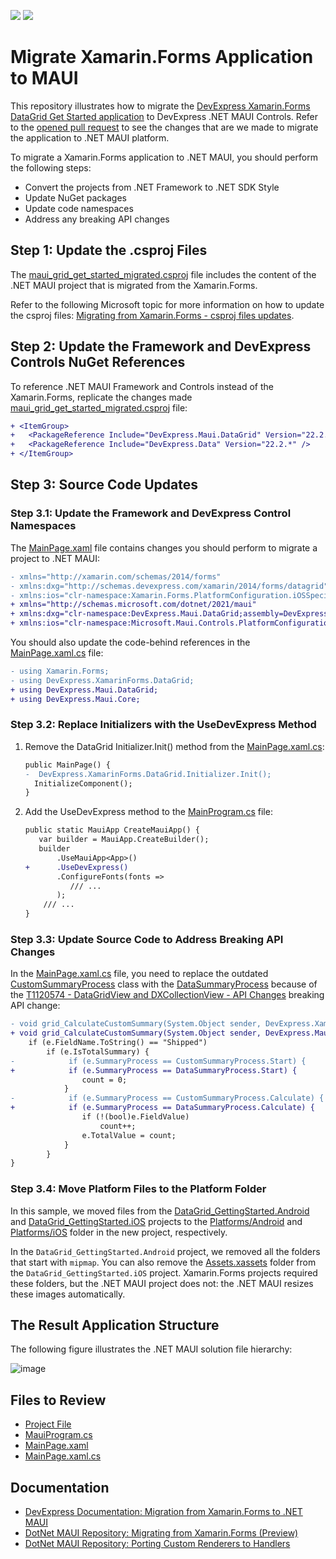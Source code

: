 <!-- default badges list -->
[![](https://img.shields.io/badge/Open_in_DevExpress_Support_Center-FF7200?style=flat-square&logo=DevExpress&logoColor=white)](https://supportcenter.devexpress.com/ticket/details/T1127033)
[![](https://img.shields.io/badge/📖_How_to_use_DevExpress_Examples-e9f6fc?style=flat-square)](https://docs.devexpress.com/GeneralInformation/403183)
<!-- default badges end -->
# Migrate Xamarin.Forms Application to MAUI

This repository illustrates how to migrate the [DevExpress Xamarin.Forms DataGrid Get Started application](https://github.com/DevExpress-Examples/xamarin-forms-data-grid-examples/tree/22.1.3%2B/CS/GettingStarted) to DevExpress .NET MAUI Controls. Refer to the [opened pull request](https://github.com/DevExpress-Examples/maui-migrate-grid-control-from-xamarin-forms/pull/1/) to see the changes that are we made to migrate the application to .NET MAUI platform.

To migrate a Xamarin.Forms application to .NET MAUI, you should perform the following steps:

* Convert the projects from .NET Framework to .NET SDK Style
* Update NuGet packages
* Update code namespaces
* Address any breaking API changes

## Step 1: Update the .csproj Files

The [maui_grid_get_started_migrated.csproj](https://github.com/DevExpress-Examples/maui-migrate-grid-control-from-xamarin-forms/pull/1/files#diff-0c0026324b1c4e828e8afa24df6ccf414fd9f1c2d2ed7c39f276e8973f510217) file includes the content of the .NET MAUI project that is migrated from the Xamarin.Forms.

Refer to the following Microsoft topic for more information on how to update the csproj files: [Migrating from Xamarin.Forms - csproj files updates](https://github.com/dotnet/maui/wiki/Migrating-from-Xamarin.Forms-(Preview)#step-1--csproj-files-updates).

## Step 2: Update the Framework and DevExpress Controls NuGet References

To reference .NET MAUI Framework and Controls instead of the Xamarin.Forms, replicate the changes made [maui_grid_get_started_migrated.csproj](https://github.com/DevExpress-Examples/maui-migrate-grid-control-from-xamarin-forms/pull/1/files#diff-0c0026324b1c4e828e8afa24df6ccf414fd9f1c2d2ed7c39f276e8973f510217R37) file:
```diff
+ <ItemGroup>
+   <PackageReference Include="DevExpress.Maui.DataGrid" Version="22.2.*" />
+   <PackageReference Include="DevExpress.Data" Version="22.2.*" />
+ </ItemGroup>
```

## Step 3: Source Code Updates

### Step 3.1: Update the Framework and DevExpress Control Namespaces

The [MainPage.xaml](
https://github.com/DevExpress-Examples/maui-migrate-grid-control-from-xamarin-forms/pull/1/files#diff-46feb52f587f3e1f6faaf4f23c928c93a67eccb05ddc2000db6303dc3f10ff62R2) file contains changes you should perform to migrate a project to .NET MAUI: 

  ```diff
  - xmlns="http://xamarin.com/schemas/2014/forms"
  - xmlns:dxg="http://schemas.devexpress.com/xamarin/2014/forms/datagrid"
  - xmlns:ios="clr-namespace:Xamarin.Forms.PlatformConfiguration.iOSSpecific;assembly=Xamarin.Forms.Core"
  + xmlns="http://schemas.microsoft.com/dotnet/2021/maui"
  + xmlns:dxg="clr-namespace:DevExpress.Maui.DataGrid;assembly=DevExpress.Maui.DataGrid"
  + xmlns:ios="clr-namespace:Microsoft.Maui.Controls.PlatformConfiguration.iOSSpecific;assembly=Microsoft.Maui.Controls"
  ```

You should also update the code-behind references in the [MainPage.xaml.cs](https://github.com/DevExpress-Examples/maui-migrate-grid-control-from-xamarin-forms/pull/1/files#diff-6eac6ac4461489f83db3a88bb5d9c2b916cddb8a933bd285d9704b555e5d4375R1) file:

  ```diff
  - using Xamarin.Forms;
  - using DevExpress.XamarinForms.DataGrid;
  + using DevExpress.Maui.DataGrid;
  + using DevExpress.Maui.Core;
  ```

### Step 3.2: Replace Initializers with the UseDevExpress Method

1. Remove the DataGrid Initializer.Init() method from the [MainPage.xaml.cs](https://github.com/DevExpress-Examples/maui-migrate-grid-control-from-xamarin-forms/pull/1/files#diff-6eac6ac4461489f83db3a88bb5d9c2b916cddb8a933bd285d9704b555e5d4375L9):
    ```diff
    public MainPage() {
    -  DevExpress.XamarinForms.DataGrid.Initializer.Init();
      InitializeComponent();
    }
    ```
1. Add the UseDevExpress method to the [MainProgram.cs](https://github.com/DevExpress-Examples/maui-migrate-grid-control-from-xamarin-forms/pull/1/files) file:
    ```diff
    public static MauiApp CreateMauiApp() {
       var builder = MauiApp.CreateBuilder();
       builder
           .UseMauiApp<App>()
    +      .UseDevExpress()
           .ConfigureFonts(fonts =>
              /// ...
           );
        /// ...
    }
    ```

### Step 3.3: Update Source Code to Address Breaking API Changes

In the [MainPage.xaml.cs](https://github.com/DevExpress-Examples/maui-migrate-grid-control-from-xamarin-forms/pull/1/files#diff-6eac6ac4461489f83db3a88bb5d9c2b916cddb8a933bd285d9704b555e5d4375L16) file, you need to replace the outdated [CustomSummaryProcess](https://docs.devexpress.com/MobileControls/DevExpress.XamarinForms.DataGrid.CustomSummaryProcess) class with the [DataSummaryProcess](http://docs.devexpress.com/MAUI/DevExpress.Maui.Core.DataSummaryProcess?v=22.2) because of the [T1120574 - DataGridView and DXCollectionView - API Changes](https://supportcenter.devexpress.com/ticket/details/t1120574/datagridview-and-dxcollectionview-api-changes) breaking API change:

```diff
- void grid_CalculateCustomSummary(System.Object sender, DevExpress.XamarinForms.DataGrid.CustomSummaryEventArgs e) {
+ void grid_CalculateCustomSummary(System.Object sender, DevExpress.Maui.DataGrid.CustomSummaryEventArgs e) {
    if (e.FieldName.ToString() == "Shipped")
        if (e.IsTotalSummary) {
-            if (e.SummaryProcess == CustomSummaryProcess.Start) {
+            if (e.SummaryProcess == DataSummaryProcess.Start) {
                count = 0;
            }
-            if (e.SummaryProcess == CustomSummaryProcess.Calculate) {
+            if (e.SummaryProcess == DataSummaryProcess.Calculate) {
                if (!(bool)e.FieldValue)
                    count++;
                e.TotalValue = count;
            }
        }
}
```

### Step 3.4: Move Platform Files to the Platform Folder

In this sample, we moved files from the [DataGrid_GettingStarted.Android](https://github.com/DevExpress-Examples/maui-migrate-grid-control-from-xamarin-forms/pull/1/files#diff-9c065e2f5966c1245f991ee784b6c3a8d676f7a4e4dc86ad6a768471f70d7c7e) and [DataGrid_GettingStarted.iOS](https://github.com/DevExpress-Examples/maui-migrate-grid-control-from-xamarin-forms/pull/1/files#diff-d615ba770b91dcd91eaade572f528297c0edb57fda54751acb7f787b4843e3d6) projects to the [Platforms/Android](https://github.com/DevExpress-Examples/maui-migrate-grid-control-from-xamarin-forms/pull/1/files#diff-fa67dbba651771c09d6053ac3d21e72d3127ac09ee6cf5a95dcb5b343ef72cd4) and [Platforms/iOS](https://github.com/DevExpress-Examples/maui-migrate-grid-control-from-xamarin-forms/pull/1/files#diff-8c2596fb4226998e047eddd92d1b8948ceb590bc4a632a54fec5dccebad5faf3) folder in the new project, respectively. 

In the `DataGrid_GettingStarted.Android` project, we removed all the folders that start with `mipmap`. You can also remove the [Assets.xassets](DataGrid_GettingStarted.iOS/Assets.xcassets/AppIcon.appiconset/Contents.json) folder from the `DataGrid_GettingStarted.iOS` project. Xamarin.Forms projects required these folders, but the .NET MAUI project does not: the .NET MAUI resizes these images automatically.


## The Result Application Structure 

The following figure illustrates the .NET MAUI solution file hierarchy:

![image](https://user-images.githubusercontent.com/12169834/201390308-12994bce-0047-425d-ac33-4543b019adac.png)


## Files to Review

- [Project File](https://github.com/DevExpress-Examples/maui-migrate-grid-control-from-xamarin-forms/pull/1/files#diff-0c0026324b1c4e828e8afa24df6ccf414fd9f1c2d2ed7c39f276e8973f510217)
- [MauiProgram.cs](https://github.com/DevExpress-Examples/maui-migrate-grid-control-from-xamarin-forms/pull/1/files#diff-49ce2dc72608f01978cc1298de6967e0cc1584c1dbe9cceb7c853415bfc5d419)
- [MainPage.xaml](https://github.com/DevExpress-Examples/maui-migrate-grid-control-from-xamarin-forms/pull/1/files#diff-46feb52f587f3e1f6faaf4f23c928c93a67eccb05ddc2000db6303dc3f10ff62)
- [MainPage.xaml.cs](https://github.com/DevExpress-Examples/maui-migrate-grid-control-from-xamarin-forms/pull/1/files#diff-6eac6ac4461489f83db3a88bb5d9c2b916cddb8a933bd285d9704b555e5d4375)

## Documentation

- [DevExpress Documentation: Migration from Xamarin.Forms to .NET MAUI](https://docs.devexpress.com/MAUI/403988/)
- [DotNet MAUI Repository: Migrating from Xamarin.Forms (Preview)](https://github.com/dotnet/maui/wiki/Migrating-from-Xamarin.Forms-(Preview))
- [DotNet MAUI Repository: Porting Custom Renderers to Handlers](https://github.com/dotnet/maui/wiki/Porting-Custom-Renderers-to-Handlers)
